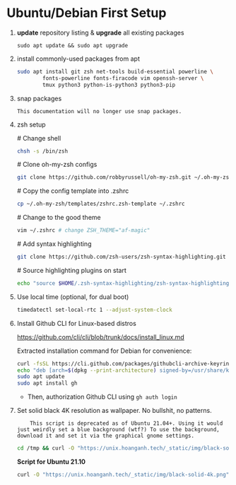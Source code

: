 # Ubuntu/Debian First Setup

1. **update** repository listing & **upgrade** all existing packages

    ```shell
    sudo apt update && sudo apt upgrade
    ```

2. install commonly-used packages from apt

    ```zsh
    sudo apt install git zsh net-tools build-essential powerline \
            fonts-powerline fonts-firacode vim openssh-server \
            tmux python3 python-is-python3 python3-pip
    ```

3. snap packages

    ```{warning}
    This documentation will no longer use snap packages.
    ```

4. zsh setup

    \# Change shell

    ```zsh
    chsh -s /bin/zsh
    ```

    \# Clone oh-my-zsh configs

    ```zsh
    git clone https://github.com/robbyrussell/oh-my-zsh.git ~/.oh-my-zsh
    ```

    \# Copy the config template into .zshrc

    ```zsh
    cp ~/.oh-my-zsh/templates/zshrc.zsh-template ~/.zshrc
    ```

    \# Change to the good theme

    ```zsh
    vim ~/.zshrc # change ZSH_THEME="af-magic"
    ```

    \# Add syntax highlighting

    ```zsh
    git clone https://github.com/zsh-users/zsh-syntax-highlighting.git "$HOME/.zsh-syntax-highlighting" --depth 1
    ```

    \# Source highlighting plugins on start

    ```zsh
    echo "source $HOME/.zsh-syntax-highlighting/zsh-syntax-highlighting.zsh" >> "$HOME/.zshrc"
    ```

5. Use local time (optional, for dual boot)

    ```zsh
    timedatectl set-local-rtc 1 --adjust-system-clock
    ```

6. Install Github CLI for Linux-based distros

    <https://github.com/cli/cli/blob/trunk/docs/install_linux.md>

    Extracted installation command for Debian for convenience:

    ```zsh
    curl -fsSL https://cli.github.com/packages/githubcli-archive-keyring.gpg | sudo dd of=/usr/share/keyrings/githubcli-archive-keyring.gpg
    echo "deb [arch=$(dpkg --print-architecture) signed-by=/usr/share/keyrings/githubcli-archive-keyring.gpg] https://cli.github.com/packages stable main" | sudo tee /etc/apt/sources.list.d/github-cli.list > /dev/null
    sudo apt update
    sudo apt install gh
    ```

    - Then, authorization Github CLI using `gh auth login`

7. Set solid black 4K resolution as wallpaper. No bullshit, no patterns.

    ```{ note }
        This script is deprecated as of Ubuntu 21.04+. Using it would just weirdly set a blue background (wtf?) To use the background, download it and set it via the graphical gnome settings.
    ```

    ```zsh
    cd /tmp && curl -O "https://unix.hoanganh.tech/_static/img/black-solid-4k.png" && gsettings set org.gnome.desktop.background picture-uri './black-solid-4k.png'
    ```

    **Script for Ubuntu 21.10**

    ```zsh
    curl -O "https://unix.hoanganh.tech/_static/img/black-solid-4k.png"
    ```
